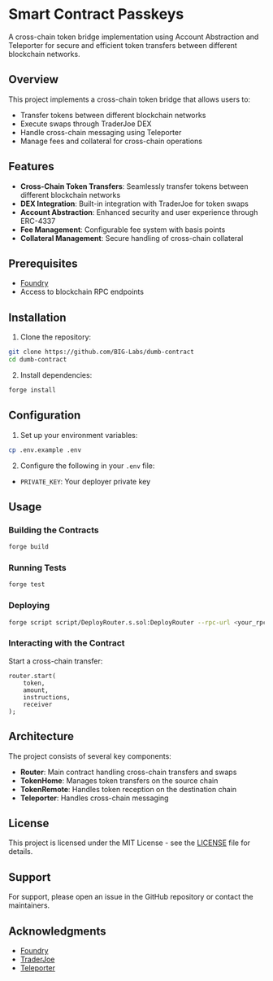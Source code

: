 # Smart Contract Passkeys

A cross-chain token bridge implementation using Account Abstraction and Teleporter for secure and efficient token transfers between different blockchain networks.

## Overview

This project implements a cross-chain token bridge that allows users to:

- Transfer tokens between different blockchain networks
- Execute swaps through TraderJoe DEX
- Handle cross-chain messaging using Teleporter
- Manage fees and collateral for cross-chain operations

## Features

- **Cross-Chain Token Transfers**: Seamlessly transfer tokens between different blockchain networks
- **DEX Integration**: Built-in integration with TraderJoe for token swaps
- **Account Abstraction**: Enhanced security and user experience through ERC-4337
- **Fee Management**: Configurable fee system with basis points
- **Collateral Management**: Secure handling of cross-chain collateral

## Prerequisites

- [Foundry](https://book.getfoundry.sh/getting-started/installation)
- Access to blockchain RPC endpoints

## Installation

1. Clone the repository:

```bash
git clone https://github.com/BIG-Labs/dumb-contract
cd dumb-contract
```

2. Install dependencies:

```bash
forge install
```

## Configuration

1. Set up your environment variables:

```bash
cp .env.example .env
```

2. Configure the following in your `.env` file:

- `PRIVATE_KEY`: Your deployer private key

## Usage

### Building the Contracts

```bash
forge build
```

### Running Tests

```bash
forge test
```

### Deploying

```bash
forge script script/DeployRouter.s.sol:DeployRouter --rpc-url <your_rpc_url> --private-key <your_private_key> --broadcast
```

### Interacting with the Contract

Start a cross-chain transfer:

```solidity
router.start(
    token,
    amount,
    instructions,
    receiver
);
```

## Architecture

The project consists of several key components:

- **Router**: Main contract handling cross-chain transfers and swaps
- **TokenHome**: Manages token transfers on the source chain
- **TokenRemote**: Handles token reception on the destination chain
- **Teleporter**: Handles cross-chain messaging

## License

This project is licensed under the MIT License - see the [LICENSE](LICENSE) file for details.

## Support

For support, please open an issue in the GitHub repository or contact the maintainers.

## Acknowledgments

- [Foundry](https://book.getfoundry.sh/)
- [TraderJoe](https://lfj.gg/)
- [Teleporter](https://github.com/ava-labs/icm-contracts)
